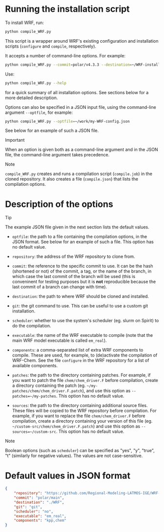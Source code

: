 # Running the installation script

To install WRF, run:

```sh
python compile_WRF.py
```

This script is a wrapper around WRF's existing configuration and installation scripts (`configure` and `compile`, respectively).

It accepts a number of command-line options. For example:

```sh
python compile_WRF.py --commit=polar/v4.3.3 --destination=~/WRF-install
```

Use:

```sh
python compile_WRF.py --help
```

for a quick summary of all installation options. See sections below for a more detailed description.

Options can also be specified in a JSON input file, using the command-line argument `--optfile`, for example:

```sh
python compile_WRF.py --optfile=~/work/my-WRF-config.json
```

See below for an example of such a JSON file.

> [!IMPORTANT]
> When an option is given both as a command-line argument and in the JSON file, the command-line argument takes precedence.

> [!NOTE]
> `compile_WRF.py` creates and runs a compilation script (`compile.job`) in the cloned repository. It also creates a file (`compile.json`) that lists the compilation options.

# Description of the options

> [!TIP]
> The example JSON file given in the next section lists the default values.

 - `optfile`: the path to a file containing the compilation options, in the JSON format. See below for an example of such a file. This option has no default value.

 - `repository`: the address of the WRF repository to clone from.

 - `commit`: the reference to the specific commit to use. It can be the hash (shortened or not) of the commit, a tag, or the name of the branch, in which case the last commit of the branch will be used (this is conveninent for testing purposes but it is **not** reproducible because the last commit of a branch can change with time).

 - `destination`: the path to where WRF should be cloned and installed.

 - `git`: the git command to use. This can be useful to use a custom git installation.

 - `scheduler`: whether to use the system's scheduler (eg. slurm on Spirit) to do the compilation.

 - `executable`: the name of the WRF executable to compile (note that the main WRF model executable is called `em_real`).

 - `components`: a comma-separated list of extra WRF components to compile. These are used, for example, to (de)activate the compilation of WRF-Chem. See the file `configure` in the WRF repository for a list of available components.

 - `patches`: the path to the directory containing patches. For example, if you want to patch the file `chem/chem_driver.F` before compilation, create a directory containing the patch (eg. `~/my-patches/chem/chem_driver.F.patch`), and use this option as `--patches=~/my-patches`. This option has no default value.

 - `sources`: the path to the directory containing additional source files. These files will be copied to the WRF repository before compilation. For example, if you want to replace the file `chem/chem_driver.F` before compilation, create a directory containing your version of this file (eg. `~/custom-src/chem/chem_driver.F.patch`) and use this option as `--sources=~/custom-src`. This option has no default value.

> [!NOTE]
> Boolean options (such as `scheduler`) can be specified as "yes", "y", "true", "t" (similarly for negative values). The values are not case-sensitive.

# Default values in JSON format

```json
{
    "repository": "https://github.com/Regional-Modeling-LATMOS-IGE/WRF-Chem-Polar.git",
    "commit": "polar/main",
    "destination": "./WRF",
    "git": "git",
    "scheduler": "no",
    "executable": "em_real",
    "components": "kpp,chem"
}
```
